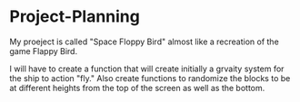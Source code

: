 # Project-Planning
My proeject is called "Space Floppy Bird" almost like a recreation of the game Flappy Bird.


I will have to create a function that will create initially a grvaity system for the ship to action "fly."
Also create functions to randomize the blocks to be at different heights from the top of the screen 
as well as the bottom.
